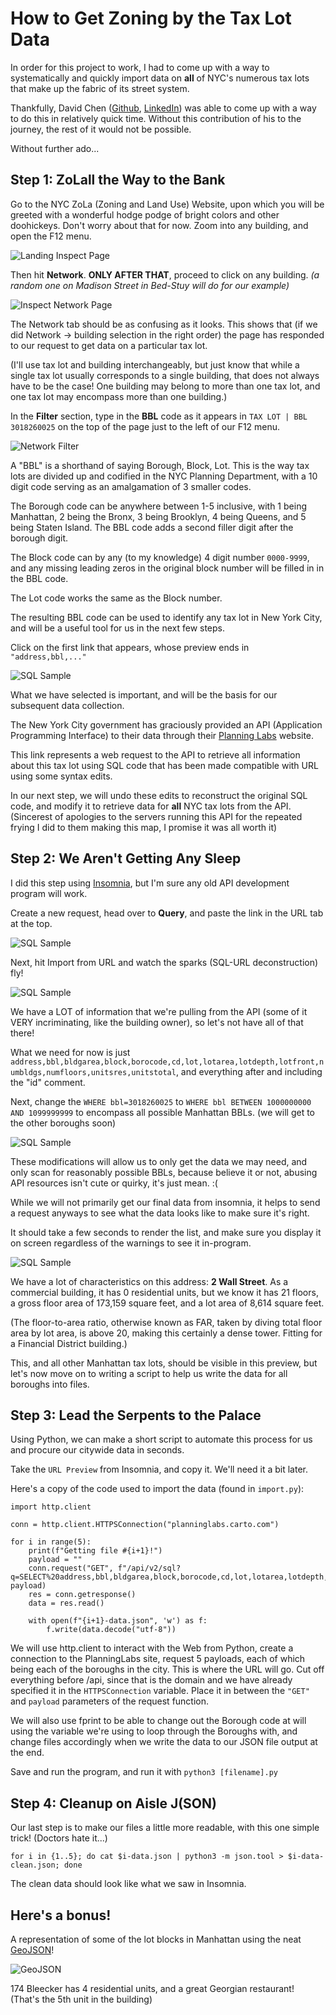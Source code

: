 # How to Get Zoning by the Tax Lot Data

In order for this project to work, I had to come up with a way to systematically and quickly import data on <b>all</b> of NYC's numerous tax lots that make up the fabric of its street system.

Thankfully, David Chen (<a href="https://github.com/TheEgghead27">Github</a>, <a href="https://www.linkedin.com/in/david-lin-chen/">LinkedIn</a>) was able to come up with a way to do this in relatively quick time. Without this contribution of his to the journey, the rest of it would not be possible.

Without further ado...

## Step 1: ZoLall the Way to the Bank 
Go to the NYC ZoLa (Zoning and Land Use) Website, upon which you will be greeted with a wonderful hodge podge of bright colors and other doohickeys. Don't worry about that for now. Zoom into any building, and open the F12 menu.

![Landing Inspect Page](zolasc1.png)

Then hit <b>Network</b>. <b>ONLY AFTER THAT</b>, proceed to click on any building. <i>(a random one on Madison Street in Bed-Stuy will do for our example)</i>

![Inspect Network Page](zolasc2.png)

The Network tab should be as confusing as it looks. This shows that (if we did Network -> building selection in the right order) the page has responded to our request to get data on a particular tax lot. 

(I'll use tax lot and building interchangeably, but just know that while a single tax lot usually corresponds to a single building, that does not always have to be the case! One building may belong to more than one tax lot, and one tax lot may encompass more than one building.)

In the <b>Filter</b> section, type in the <b>BBL</b> code as it appears in
`TAX LOT | BBL 3018260025` on the top of the page just to the left of our F12 menu. 


![Network Filter](zolasc3.png)

A "BBL" is a shorthand of saying Borough, Block, Lot. This is the way tax lots are divided up and codified in the NYC Planning Department, with a 10 digit code serving as an amalgamation of 3 smaller codes.

The Borough code can be anywhere between 1-5 inclusive, with 1 being Manhattan, 2 being the Bronx, 3 being Brooklyn, 4 being Queens, and 5 being Staten Island. The BBL code adds a second filler digit after the borough digit.

The Block code can by any (to my knowledge) 4 digit number `0000-9999`, and any missing leading zeros in the original block number will be filled in in the BBL code.

The Lot code works the same as the Block number.

The resulting BBL code can be used to identify any tax lot in New York City, and will be a useful tool for us in the next few steps.

Click on the first link that appears, whose preview ends in `"address,bbl,..."`

![SQL Sample](zolasc4.png)

What we have selected is important, and will be the basis for our subsequent data collection.

The New York City government has graciously provided an API (Application Programming Interface) to their data through their <a href="https://labs.planning.nyc.gov/">Planning Labs</a> website. 

This link represents a web request to the API to retrieve all information about this tax lot using SQL code that has been made compatible with URL using some syntax edits. 

In our next step, we will undo these edits to reconstruct the original SQL code, and modify it to retrieve data for <b>all</b> NYC tax lots from the API. (Sincerest of apologies to the servers running this API for the repeated frying I did to them making this map, I promise it was all worth it)

## Step 2: We Aren't Getting Any Sleep

I did this step using <a href="https://insomnia.rest/download">Insomnia</a>, but I'm sure any old API development program will work.

Create a new request, head over to <b>Query</b>, and paste the link in the URL tab at the top.

![SQL Sample](insomniasc1.png)

Next, hit Import from URL and watch the sparks (SQL-URL deconstruction) fly!

![SQL Sample](insomniasc2.png)

We have a LOT of information that we're pulling from the API (some of it VERY incriminating, like the building owner), so let's not have all of that there!

What we need for now is just `address,bbl,bldgarea,block,borocode,cd,lot,lotarea,lotdepth,lotfront,numbldgs,numfloors,unitsres,unitstotal`, and everything after and including the "id" comment.

Next, change the `WHERE bbl=3018260025` to `WHERE bbl BETWEEN 1000000000 AND 1099999999` to encompass all possible Manhattan BBLs. (we will get to the other boroughs soon)

![SQL Sample](insomniasc3.png)

These modifications will allow us to only get the data we may need, and only scan for reasonably possible BBLs, because believe it or not, abusing API resources isn't cute or quirky, it's just mean. :(

While we will not primarily get our final data from insomnia, it helps to send a request anyways to see what the data looks like to make sure it's right.

It should take a few seconds to render the list, and make sure you display it on screen regardless of the warnings to see it in-program. 

![SQL Sample](insomniasc4.png)

We have a lot of characteristics on this address: <b>2 Wall Street</b>. 
As a commercial building, it has 0 residential units, but we know it has 21 floors, a gross floor area of 173,159 square feet, and a lot area of 8,614 square feet. 

(The floor-to-area ratio, otherwise known as FAR, taken by diving total floor area by lot area, is above 20, making this certainly a dense tower. Fitting for a Financial District building.)

This, and all other Manhattan tax lots, should be visible in this preview, but let's now move on to writing a script to help us write the data for all boroughs into files.

## Step 3: Lead the Serpents to the Palace

Using Python, we can make a short script to automate this process for us and procure our citywide data in seconds.

Take the `URL Preview` from Insomnia, and copy it. We'll need it a bit later.

Here's a copy of the code used to import the data (found in `import.py`):

```
import http.client

conn = http.client.HTTPSConnection("planninglabs.carto.com")

for i in range(5):
    print(f"Getting file #{i+1}!")
    payload = ""
    conn.request("GET", f"/api/v2/sql?q=SELECT%20address,bbl,bldgarea,block,borocode,cd,lot,lotarea,lotdepth,lotfront,numbldgs,numfloors,unitsres,unitstotal,%20%20%20%20%2F*%20id%3A3018260025%20*%2F%20%20%20%20st_x(st_centroid(the_geom))%20as%20lon,%20st_y(st_centroid(the_geom))%20as%20lat,%20%20%20%20the_geom,%20bbl%20AS%20id%20FROM%20dcp_mappluto%20WHERE%20bbl%20BETWEEN%20{i+1}000000000%20AND%20{i+1}099999999&format=geojson", payload)
    res = conn.getresponse()
    data = res.read()

    with open(f"{i+1}-data.json", 'w') as f:
        f.write(data.decode("utf-8"))
```

We will use http.client to interact with the Web from Python, create a connection to the PlanningLabs site, request 5 payloads, each of which being each of the boroughs in the city. This is where the URL will go. Cut off everything before /api, since that is the domain and we have already specified it in the `HTTPSConnection` variable. Place it in between the `"GET"` and `payload` parameters of the request function. 

We will also use fprint to be able to change out the Borough code at will using the variable we're using to loop through the Boroughs with, and change files accordingly when we write the data to our JSON file output at the end.

Save and run the program, and run it with `python3 [filename].py`

## Step 4: Cleanup on Aisle J(SON)

Our last step is to make our files a little more readable, with this one simple trick! (Doctors hate it...)

`for i in {1..5}; do cat $i-data.json | python3 -m json.tool > $i-data-clean.json; done`

The clean data should look like what we saw in Insomnia. 

## Here's a bonus!

A representation of some of the lot blocks in Manhattan using the neat <a href="https://geojson.io/">GeoJSON</a>!

![GeoJSON](geojson1.png)

174 Bleecker has 4 residential units, and a great Georgian restaurant! (That's the 5th unit in the building)